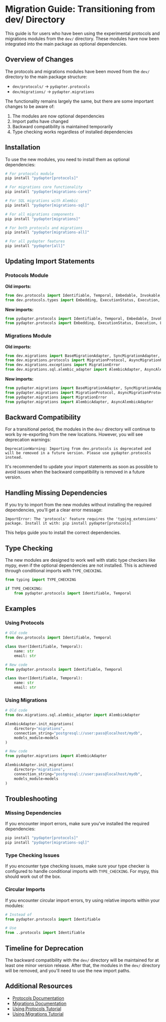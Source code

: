 # Migration Guide: Transitioning from dev/ Directory

This guide is for users who have been using the experimental protocols and migrations modules from the `dev/` directory. These modules have now been integrated into the main package as optional dependencies.

## Overview of Changes

The protocols and migrations modules have been moved from the `dev/` directory to the main package structure:

- `dev/protocols/` → `pydapter.protocols`
- `dev/migrations/` → `pydapter.migrations`

The functionality remains largely the same, but there are some important changes to be aware of:

1. The modules are now optional dependencies
2. Import paths have changed
3. Backward compatibility is maintained temporarily
4. Type checking works regardless of installed dependencies

## Installation

To use the new modules, you need to install them as optional dependencies:

```bash
# For protocols module
pip install "pydapter[protocols]"

# For migrations core functionality
pip install "pydapter[migrations-core]"

# For SQL migrations with Alembic
pip install "pydapter[migrations-sql]"

# For all migrations components
pip install "pydapter[migrations]"

# For both protocols and migrations
pip install "pydapter[migrations-all]"

# For all pydapter features
pip install "pydapter[all]"
```

## Updating Import Statements

### Protocols Module

**Old imports:**
```python
from dev.protocols import Identifiable, Temporal, Embedable, Invokable, Event
from dev.protocols.types import Embedding, ExecutionStatus, Execution, Log
```

**New imports:**
```python
from pydapter.protocols import Identifiable, Temporal, Embedable, Invokable, Event
from pydapter.protocols import Embedding, ExecutionStatus, Execution, Log
```

### Migrations Module

**Old imports:**
```python
from dev.migrations import BaseMigrationAdapter, SyncMigrationAdapter, AsyncMigrationAdapter
from dev.migrations.protocols import MigrationProtocol, AsyncMigrationProtocol
from dev.migrations.exceptions import MigrationError
from dev.migrations.sql.alembic_adapter import AlembicAdapter, AsyncAlembicAdapter
```

**New imports:**
```python
from pydapter.migrations import BaseMigrationAdapter, SyncMigrationAdapter, AsyncMigrationAdapter
from pydapter.migrations import MigrationProtocol, AsyncMigrationProtocol
from pydapter.migrations import MigrationError
from pydapter.migrations import AlembicAdapter, AsyncAlembicAdapter
```

## Backward Compatibility

For a transitional period, the modules in the `dev/` directory will continue to work by re-exporting from the new locations. However, you will see deprecation warnings:

```
DeprecationWarning: Importing from dev.protocols is deprecated and will be removed in a future version. Please use pydapter.protocols instead.
```

It's recommended to update your import statements as soon as possible to avoid issues when the backward compatibility is removed in a future version.

## Handling Missing Dependencies

If you try to import from the new modules without installing the required dependencies, you'll get a clear error message:

```
ImportError: The 'protocols' feature requires the 'typing_extensions' package. Install it with: pip install pydapter[protocols]
```

This helps guide you to install the correct dependencies.

## Type Checking

The new modules are designed to work well with static type checkers like mypy, even if the optional dependencies are not installed. This is achieved through conditional imports with `TYPE_CHECKING`.

```python
from typing import TYPE_CHECKING

if TYPE_CHECKING:
    from pydapter.protocols import Identifiable, Temporal
```

## Examples

### Using Protocols

```python
# Old code
from dev.protocols import Identifiable, Temporal

class User(Identifiable, Temporal):
    name: str
    email: str

# New code
from pydapter.protocols import Identifiable, Temporal

class User(Identifiable, Temporal):
    name: str
    email: str
```

### Using Migrations

```python
# Old code
from dev.migrations.sql.alembic_adapter import AlembicAdapter

AlembicAdapter.init_migrations(
    directory="migrations",
    connection_string="postgresql://user:pass@localhost/mydb",
    models_module=models
)

# New code
from pydapter.migrations import AlembicAdapter

AlembicAdapter.init_migrations(
    directory="migrations",
    connection_string="postgresql://user:pass@localhost/mydb",
    models_module=models
)
```

## Troubleshooting

### Missing Dependencies

If you encounter import errors, make sure you've installed the required dependencies:

```bash
pip install "pydapter[protocols]"
pip install "pydapter[migrations-sql]"
```

### Type Checking Issues

If you encounter type checking issues, make sure your type checker is configured to handle conditional imports with `TYPE_CHECKING`. For mypy, this should work out of the box.

### Circular Imports

If you encounter circular import errors, try using relative imports within your modules:

```python
# Instead of
from pydapter.protocols import Identifiable

# Use
from ..protocols import Identifiable
```

## Timeline for Deprecation

The backward compatibility with the `dev/` directory will be maintained for at least one minor version release. After that, the modules in the `dev/` directory will be removed, and you'll need to use the new import paths.

## Additional Resources

- [Protocols Documentation](protocols.md)
- [Migrations Documentation](migrations.md)
- [Using Protocols Tutorial](tutorials/using_protocols.md)
- [Using Migrations Tutorial](tutorials/using_migrations.md)